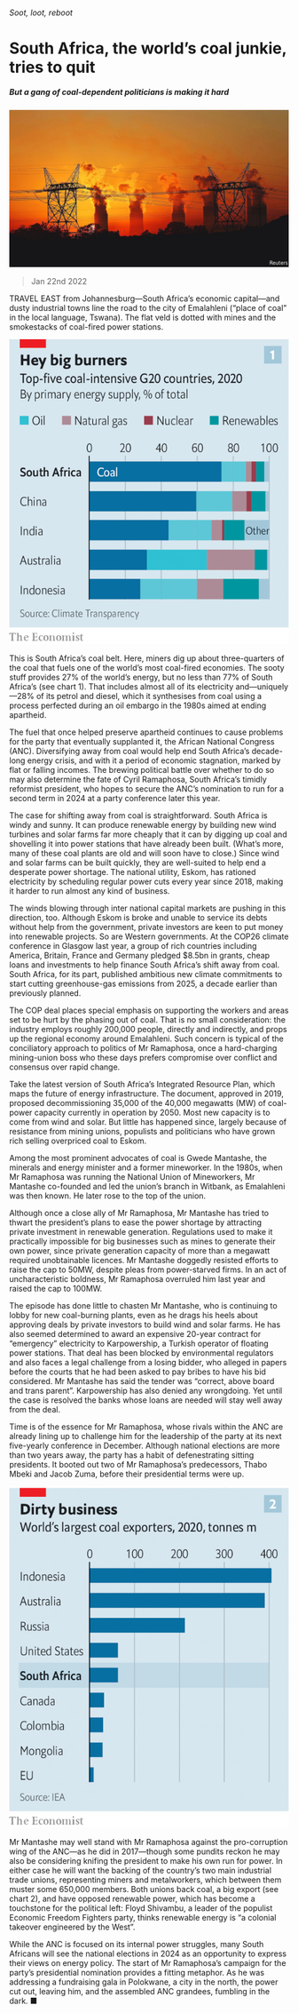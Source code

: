 ###### Soot, loot, reboot

# South Africa, the world’s coal junkie, tries to quit 

##### But a gang of coal-dependent politicians is making it hard 

![image](images/20220122_MAP004_0.jpg) 

> Jan 22nd 2022 

TRAVEL EAST from Johannesburg—South Africa’s economic capital—and dusty industrial towns line the road to the city of Emalahleni (“place of coal” in the local language, Tswana). The flat veld is dotted with mines and the smokestacks of coal-fired power stations.

![image](images/20220122_MAC051.png) 


This is South Africa’s coal belt. Here, miners dig up about three-quarters of the coal that fuels one of the world’s most coal-fired economies. The sooty stuff provides 27% of the world’s energy, but no less than 77% of South Africa’s (see chart 1). That includes almost all of its electricity and—uniquely—28% of its petrol and diesel, which it synthesises from coal using a process perfected during an oil embargo in the 1980s aimed at ending apartheid.


The fuel that once helped preserve apartheid continues to cause problems for the party that eventually supplanted it, the African National Congress (ANC). Diversifying away from coal would help end South Africa’s decade-long energy crisis, and with it a period of economic stagnation, marked by flat or falling incomes. The brewing political battle over whether to do so may also determine the fate of Cyril Ramaphosa, South Africa’s timidly reformist president, who hopes to secure the ANC’s nomination to run for a second term in 2024 at a party conference later this year.

The case for shifting away from coal is straightforward. South Africa is windy and sunny. It can produce renewable energy by building new wind turbines and solar farms far more cheaply that it can by digging up coal and shovelling it into power stations that have already been built. (What’s more, many of these coal plants are old and will soon have to close.) Since wind and solar farms can be built quickly, they are well-suited to help end a desperate power shortage. The national utility, Eskom, has rationed electricity by scheduling regular power cuts every year since 2018, making it harder to run almost any kind of business.

The winds blowing through inter national capital markets are pushing in this direction, too. Although Eskom is broke and unable to service its debts without help from the government, private investors are keen to put money into renewable projects. So are Western governments. At the COP26 climate conference in Glasgow last year, a group of rich countries including America, Britain, France and Germany pledged $8.5bn in grants, cheap loans and investments to help finance South Africa’s shift away from coal. South Africa, for its part, published ambitious new climate commitments to start cutting greenhouse-gas emissions from 2025, a decade earlier than previously planned.

The COP deal places special emphasis on supporting the workers and areas set to be hurt by the phasing out of coal. That is no small consideration: the industry employs roughly 200,000 people, directly and indirectly, and props up the regional economy around Emalahleni. Such concern is typical of the conciliatory approach to politics of Mr Ramaphosa, once a hard-charging mining-union boss who these days prefers compromise over conflict and consensus over rapid change.

Take the latest version of South Africa’s Integrated Resource Plan, which maps the future of energy infrastructure. The document, approved in 2019, proposed decommissioning 35,000 of the 40,000 megawatts (MW) of coal-power capacity currently in operation by 2050. Most new capacity is to come from wind and solar. But little has happened since, largely because of resistance from mining unions, populists and politicians who have grown rich selling overpriced coal to Eskom.

Among the most prominent advocates of coal is Gwede Mantashe, the minerals and energy minister and a former mineworker. In the 1980s, when Mr Ramaphosa was running the National Union of Mineworkers, Mr Mantashe co-founded and led the union’s branch in Witbank, as Emalahleni was then known. He later rose to the top of the union.

Although once a close ally of Mr Ramaphosa, Mr Mantashe has tried to thwart the president’s plans to ease the power shortage by attracting private investment in renewable generation. Regulations used to make it practically impossible for big businesses such as mines to generate their own power, since private generation capacity of more than a megawatt required unobtainable licences. Mr Mantashe doggedly resisted efforts to raise the cap to 50MW, despite pleas from power-starved firms. In an act of uncharacteristic boldness, Mr Ramaphosa overruled him last year and raised the cap to 100MW.

The episode has done little to chasten Mr Mantashe, who is continuing to lobby for new coal-burning plants, even as he drags his heels about approving deals by private investors to build wind and solar farms. He has also seemed determined to award an expensive 20-year contract for “emergency” electricity to Karpowership, a Turkish operator of floating power stations. That deal has been blocked by environmental regulators and also faces a legal challenge from a losing bidder, who alleged in papers before the courts that he had been asked to pay bribes to have his bid considered. Mr Mantashe has said the tender was “correct, above board and trans parent”. Karpowership has also denied any wrongdoing. Yet until the case is resolved the banks whose loans are needed will stay well away from the deal.

Time is of the essence for Mr Ramaphosa, whose rivals within the ANC are already lining up to challenge him for the leadership of the party at its next five-yearly conference in December. Although national elections are more than two years away, the party has a habit of defenestrating sitting presidents. It booted out two of Mr Ramaphosa’s predecessors, Thabo Mbeki and Jacob Zuma, before their presidential terms were up.

![image](images/20220122_MAC052.png) 


Mr Mantashe may well stand with Mr Ramaphosa against the pro-corruption wing of the ANC—as he did in 2017—though some pundits reckon he may also be considering knifing the president to make his own run for power. In either case he will want the backing of the country’s two main industrial trade unions, representing miners and metalworkers, which between them muster some 650,000 members. Both unions back coal, a big export (see chart 2), and have opposed renewable power, which has become a touchstone for the political left: Floyd Shivambu, a leader of the populist Economic Freedom Fighters party, thinks renewable energy is “a colonial takeover engineered by the West”.

While the ANC is focused on its internal power struggles, many South Africans will see the national elections in 2024 as an opportunity to express their views on energy policy. The start of Mr Ramaphosa’s campaign for the party’s presidential nomination provides a fitting metaphor. As he was addressing a fundraising gala in Polokwane, a city in the north, the power cut out, leaving him, and the assembled ANC grandees, fumbling in the dark. ■

